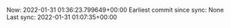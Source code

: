 Now: 2022-01-31 01:36:23.799649+00:00 Earliest commit since sync: None Last sync: 2022-01-31 01:07:35+00:00
